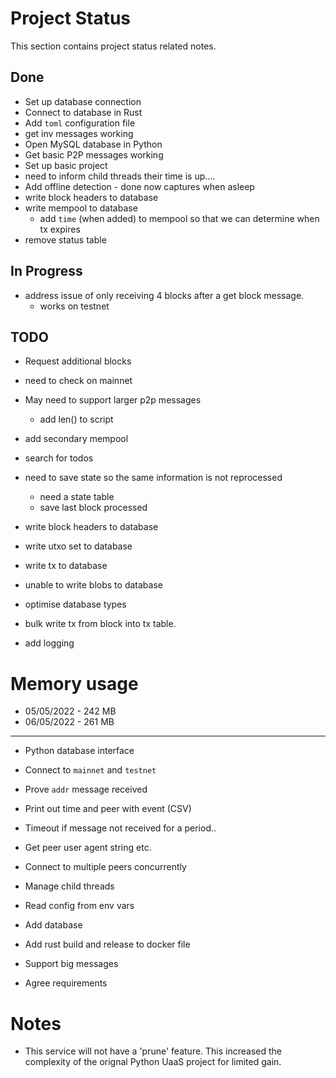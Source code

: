 # Project Status
This section contains project status related notes.

## Done
* Set up database connection
* Connect to database in Rust
* Add `toml` configuration file
* get inv messages working
* Open MySQL database in Python
* Get basic P2P messages working
* Set up basic project
* need to inform child threads their time is up....
* Add offline detection - done now captures when asleep
* write block headers to database
* write mempool to database
    * add `time` (when added) to mempool so that we can determine when tx expires
* remove status table
## In Progress

* address issue of only receiving 4 blocks after a get block message.
    * works on testnet
## TODO

* Request additional blocks
* need to check on mainnet
* May need to support larger p2p messages
    * add len() to script

* add secondary mempool
* search for todos

* need to save state so the same information is not reprocessed
    * need a state table
    * save last block processed

* write block headers to database
* write utxo set to database
* write tx to database

* unable to write blobs to database

* optimise database types
* bulk write tx from block into tx table.

* add logging


# Memory usage
* 05/05/2022 - 242 MB
* 06/05/2022 - 261 MB

-----
* Python database interface

* Connect to `mainnet` and `testnet`
* Prove `addr` message received

* Print out time and peer with event (CSV)
* Timeout if message not received for a period..
* Get peer user agent string etc.
* Connect to multiple peers concurrently
* Manage child threads
* Read config from env vars
* Add database
* Add rust build and release to docker file

* Support big messages
* Agree requirements


# Notes
* This service will not have a 'prune' feature. This increased the complexity of the orignal Python UaaS project for limited gain.
